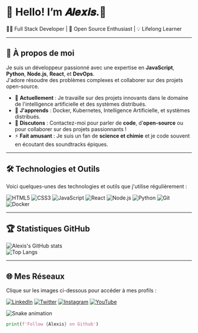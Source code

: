 # 👋 Hello! I’m 𝑨𝒍𝒆𝒙𝒊𝒔.🧪

👨‍💻 Full Stack Developer | 🚀 Open Source Enthusiast | 💡 Lifelong Learner  

---

## 🌟 À propos de moi

Je suis un développeur passionné avec une expertise en **JavaScript**, **Python**, **Node.js**, **React**, et **DevOps**.  
J'adore résoudre des problèmes complexes et collaborer sur des projets open-source.

- 🔭 **Actuellement** : Je travaille sur des projets innovants dans le domaine de l'intelligence artificielle et des systèmes distribués.  
- 🌱 **J'apprends** : Docker, Kubernetes, Intelligence Artificielle, et systèmes distribués.  
- 💬 **Discutons** : Contactez-moi pour parler de **code**, d’**open-source** ou pour collaborer sur des projets passionnants !  
- ⚡ **Fait amusant** : Je suis un fan de **science et chimie** et je code souvent en écoutant des soundtracks épiques.  

---

## 🛠️ Technologies et Outils

Voici quelques-unes des technologies et outils que j'utilise régulièrement :  

![HTML5](https://img.shields.io/badge/-HTML5-E34F26?style=flat-square&logo=html5&logoColor=white)
![CSS3](https://img.shields.io/badge/-CSS3-1572B6?style=flat-square&logo=css3)
![JavaScript](https://img.shields.io/badge/-JavaScript-F7DF1E?style=flat-square&logo=javascript&logoColor=black)
![React](https://img.shields.io/badge/-React-61DAFB?style=flat-square&logo=react&logoColor=black)
![Node.js](https://img.shields.io/badge/-Node.js-339933?style=flat-square&logo=node.js&logoColor=white)
![Python](https://img.shields.io/badge/-Python-3776AB?style=flat-square&logo=python&logoColor=white)
![Git](https://img.shields.io/badge/-Git-F05032?style=flat-square&logo=git&logoColor=white)
![Docker](https://img.shields.io/badge/-Docker-2496ED?style=flat-square&logo=docker&logoColor=white)

---

## 🏆 Statistiques GitHub

![Alexis's GitHub stats](https://github-readme-stats.vercel.app/api?username=Azox95&show_icons=true&theme=chartreuse-dark)  
![Top Langs](https://github-readme-stats.vercel.app/api/top-langs/?username=Azox95&layout=compact&theme=chartreuse-dark)  

---

## 🌐 Mes Réseaux

Clique sur les images ci-dessous pour accéder à mes profils :

[![LinkedIn](https://img.icons8.com/ios-filled/50/0077b5/linkedin.png)](https://www.linkedin.com/in/alexis-roger-a284b0209/)
[![Twitter](https://img.icons8.com/ios-filled/50/1DA1F2/twitter.png)](https://x.com/azoox95)
[![Instagram](https://img.shields.io/badge/-Instagram-E4405F?style=flat&logo=instagram&logoColor=white)](https://www.instagram.com/azox_show/)
[![YouTube](https://img.icons8.com/ios-filled/50/FF0000/youtube-play.png)](https://www.youtube.com/@alexis_rog)

![Snake animation](https://github.com/Azox95/Azox95/blob/output/github-contribution-grid-snake.svg)


```python
print(f'Follow {Alexis} on Github')

